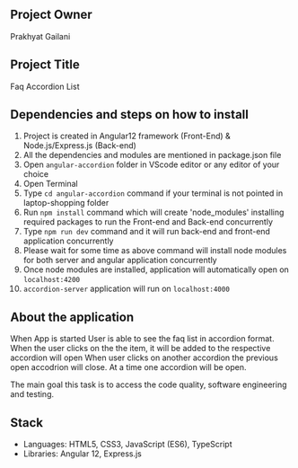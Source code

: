 ## Project Owner

Prakhyat Gailani

## Project Title

Faq Accordion List

## Dependencies and steps on how to install

1. Project is created in Angular12 framework (Front-End) & Node.js/Express.js (Back-end)
2. All the dependencies and modules are mentioned in package.json file
3. Open `angular-accordion` folder in VScode editor or any editor of your choice
4. Open Terminal
5. Type `cd angular-accordion` command if your terminal is not pointed in laptop-shopping folder
6. Run `npm install` command which will create 'node_modules' installing required packages to run the Front-end and Back-end concurrently
7. Type `npm run dev` command and it will run back-end and front-end application concurrently
8. Please wait for some time as above command will install node modules for both server and angular application concurrently
9. Once node modules are installed, application will automatically open on `localhost:4200`
10. `accordion-server` application will run on `localhost:4000`

## About the application

When App is started User is able to see the faq list in accordion format. When the user clicks on the the item, it will be added to the respective accordion will open When user clicks on another accordion the previous open accodrion will close. At a time one accordion will be open.

The main goal this task is to access the code quality, software engineering and testing.

## Stack

- Languages: HTML5, CSS3, JavaScript (ES6), TypeScript
- Libraries: Angular 12, Express.js
